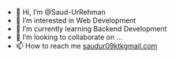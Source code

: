 - 👋 Hi, I’m @Saud-UrRehman
- 👀 I’m interested in Web Development
- 🌱 I’m currently learning Backend Development
- 💞️ I’m looking to collaborate on ...
- 📫 How to reach me <u>saudur09ktkgmail.com</u>

<!---
Saud-UrRehman/Saud-UrRehman is a ✨ special ✨ repository because its `README.md` (this file) appears on your GitHub profile.
You can click the Preview link to take a look at your changes.
--->
